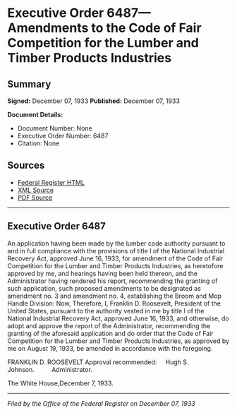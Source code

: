 # Executive Order 6487—Amendments to the Code of Fair Competition for the Lumber and Timber Products Industries

## Summary

**Signed:** December 07, 1933
**Published:** December 07, 1933

**Document Details:**
- Document Number: None
- Executive Order Number: 6487
- Citation: None

## Sources
- [Federal Register HTML](https://www.presidency.ucsb.edu/documents/executive-order-6487-amendments-the-code-fair-competition-for-the-lumber-and-timber)
- [XML Source](None)
- [PDF Source](None)

---

## Executive Order 6487

An application having been made by the lumber code authority pursuant to and in full compliance with the provisions of title I of the National Industrial Recovery Act, approved June 16, 1933, for amendment of the Code of Fair Competition for the Lumber and Timber Products Industries, as heretofore approved by me, and hearings having been held thereon, and the Administrator having rendered his report, recommending the granting of such application, such proposed amendments to be designated as amendment no. 3 and amendment no. 4, establishing the Broom and Mop Handle Division:
Now, Therefore, I, Franklin D. Roosevelt, President of the United States, pursuant to the authority vested in me by title I of the National Industrial Recovery Act, approved June 16, 1933, and otherwise, do adopt and approve the report of the Administrator, recommending the granting of the aforesaid application and do order that the Code of Fair Competition for the Lumber and Timber Products Industries, as approved by me on August 19, 1933, be amended in accordance with the foregoing.

FRANKLIN D. ROOSEVELT
Approval recommended:     Hugh S. Johnson.          Administrator.

The White House,December 7, 1933.

---

*Filed by the Office of the Federal Register on December 07, 1933*
